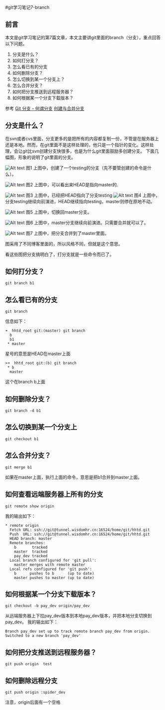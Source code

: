 #git学习笔记7-branch


 
## 前言
本文是git学习笔记的第7篇文章，本文主要讲git里面的branch（分支），重点回答以下问题。

1. 分支是什么？
2. 如何打分支？
3. 怎么看已有的分支
4. 如何删除分支？
4. 怎么切换到某一个分支上？
5. 怎么合并分支？
4. 如何把分支推送到远程服务器？
4. 如何根据某一个分支下载版本？

参考
[Git 分支 - 何谓分支](https://git-scm.com/book/zh/v1/Git-分支-何谓分支)
[创建与合并分支](https://www.liaoxuefeng.com/wiki/0013739516305929606dd18361248578c67b8067c8c017b000/001375840038939c291467cc7c747b1810aab2fb8863508000)
## 分支是什么？
在svn或者cvs里面，分支更多的是把所有的内容都复制一份，不管是在服务器上还是本地。然而，在git里面不是这样处理的，他只是一个指针的变化。这样处理，会让git比svn创建分支快很多，也是为什么git里面鼓励多创建分支。
 下面几幅图，形象的说明了git里面的分支。

![Alt text](./18333fig0304-tn.png)
<span style="text-align:center;">图1</span>
上图中，创建了一个testing的分支（先不要管创建的命令是什么）。

![Alt text](./18333fig0305-tn.png)
图2
上图中，可以看出来HEAD是指向master的.

![Alt text](./18333fig0306-tn.png)
图3
上图中，已经把HEAD指向了分支testing
![Alt text](./18333fig0307-tn.png)
图4
上图中，分支testing继续向前演进，HEAD继续指向testing，master则停在原地不动。

![Alt text](./18333fig0308-tn.png)
图5
上图中，切换回master分支。

![Alt text](./18333fig0309-tn.png)
图6
上图中，master分支继续向前演进。只需要合并就可以了。

![Alt text](./0.png)
图7
上图中，把分支合并到了master里面。

图采用了不同博客里面的，所以风格不同，但就是这个意思。

看这些图把分支搞明白了，打分支就是一些命令而已了。

## 如何打分支？
```
git branch b1
```


## 怎么看已有的分支
```
git branch
```
信息如下：
```
➜  hhtd_root git:(master) git branch
  b
  b1
 * master
```
星号的意思是HEAD在master上面

```
>➜  hhtd_root git:(b) git branch
 * b
  master
```
这个在branch b上面
## 如何删除分支？
```
git branch -d b1
```
## 怎么切换到某一个分支上
```
git checkout b1
```

## 怎么合并分支？
```
git merge b1
```
如果在master上面，执行上面的命令，意思是把b1合并到master上面。


## 如何查看远端服务器上所有的分支
```
git remote show origin
```
我的输出如下：
```
* remote origin
  Fetch URL: ssh://git@tunnel.wisdomhr.cn:16524/home/git/hhtd.git
  Push  URL: ssh://git@tunnel.wisdomhr.cn:16524/home/git/hhtd.git
  HEAD branch: master
  Remote branches:
    b       tracked
    master  tracked
    pay_dev tracked
  Local branch configured for 'git pull':
    master merges with remote master
  Local refs configured for 'git push':
    b      pushes to b      (up to date)
    master pushes to master (up to date)
```

## 如何根据某一个分支下载版本？
```
git checkout -b pay_dev origin/pay_dev
```
从远端服务器上下拉pay_dev版本到本地pay_dev版本，并把本地分支切换到pay_dev。
我的输出如下：
```
Branch pay_dev set up to track remote branch pay_dev from origin.
Switched to a new branch 'pay_dev'
```

## 如何把分支推送到远程服务器？


```
git push origin  test
```

## 如何删除远程分支
```
git push origin :spider_dev
```
注意，origin后面有一个空格
